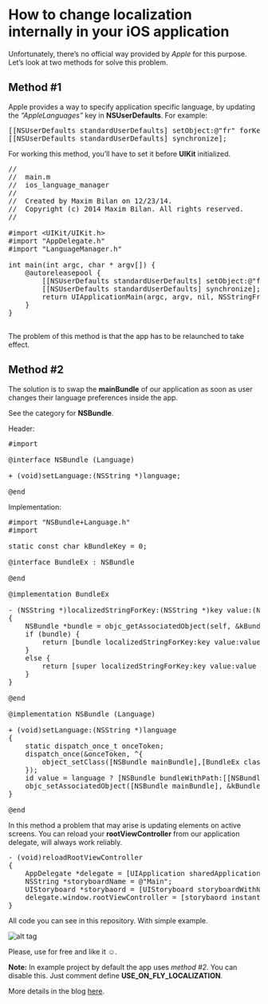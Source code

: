 How to change localization internally in your iOS application
============

Unfortunately, there’s no official way provided by <i>Apple</i> for this purpose. Let’s look at two methods for solve this problem.

## Method #1

Apple provides a way to specify application specific language, by updating the <i>“AppleLanguages”</i> key in <b>NSUserDefaults</b>. For example:

<pre>
[[NSUserDefaults standardUserDefaults] setObject:@"fr" forKey:@"AppleLanguages"];
[[NSUserDefaults standardUserDefaults] synchronize];
</pre>

For working this method, you’ll have to set it before <b>UIKit</b> initialized.

<pre>
//
//  main.m
//  ios_language_manager
//
//  Created by Maxim Bilan on 12/23/14.
//  Copyright (c) 2014 Maxim Bilan. All rights reserved.
//

#import &#60;UIKit/UIKit.h&#62;
#import "AppDelegate.h"
#import "LanguageManager.h"

int main(int argc, char * argv[]) {
    @autoreleasepool {
        [[NSUserDefaults standardUserDefaults] setObject:@"fr" forKey:@"AppleLanguages"];
        [[NSUserDefaults standardUserDefaults] synchronize];
        return UIApplicationMain(argc, argv, nil, NSStringFromClass([AppDelegate class]));
    }
}

</pre>

The problem of this method is that the app has to be relaunched to take effect.

## Method #2

The solution is to swap the <b>mainBundle</b> of our application as soon as user changes their language preferences inside the app.

See the category for <b>NSBundle</b>.

Header:

<pre>
#import <Foundation/Foundation.h>

@interface NSBundle (Language)

+ (void)setLanguage:(NSString *)language;

@end
</pre>

Implementation:

<pre>
#import "NSBundle+Language.h"
#import <objc/runtime.h>

static const char kBundleKey = 0;

@interface BundleEx : NSBundle

@end

@implementation BundleEx

- (NSString *)localizedStringForKey:(NSString *)key value:(NSString *)value table:(NSString *)tableName
{
    NSBundle *bundle = objc_getAssociatedObject(self, &kBundleKey);
    if (bundle) {
        return [bundle localizedStringForKey:key value:value table:tableName];
    }
    else {
        return [super localizedStringForKey:key value:value table:tableName];
    }
}

@end

@implementation NSBundle (Language)

+ (void)setLanguage:(NSString *)language
{
    static dispatch_once_t onceToken;
    dispatch_once(&onceToken, ^{
        object_setClass([NSBundle mainBundle],[BundleEx class]);
    });
    id value = language ? [NSBundle bundleWithPath:[[NSBundle mainBundle] pathForResource:language ofType:@"lproj"]] : nil;
    objc_setAssociatedObject([NSBundle mainBundle], &kBundleKey, value, OBJC_ASSOCIATION_RETAIN_NONATOMIC);
}

@end
</pre>

In this method a problem that may arise is updating elements on active screens. You can reload your <b>rootViewController</b> from our application delegate, will always work reliably.

<pre>
- (void)reloadRootViewController
{
    AppDelegate *delegate = [UIApplication sharedApplication].delegate;
    NSString *storyboardName = @"Main";
    UIStoryboard *storybaord = [UIStoryboard storyboardWithName:storyboardName bundle:nil];
    delegate.window.rootViewController = [storybaord instantiateInitialViewController];
}
</pre>

All code you can see in this repository. With simple example.

![alt tag](https://raw.github.com/maximbilan/ios_language_manager/master/img/1.png)

Please, use for free and like it ☺.

<b>Note:</b> In example project by default the app uses <i>method #2</i>. You can disable this. Just comment define <b>USE_ON_FLY_LOCALIZATION</b>.

More details in the blog <a href="http://www.factorialcomplexity.com/blog/2015/01/28/how-to-change-localization-internally-in-your-ios-application.html">here</a>.
